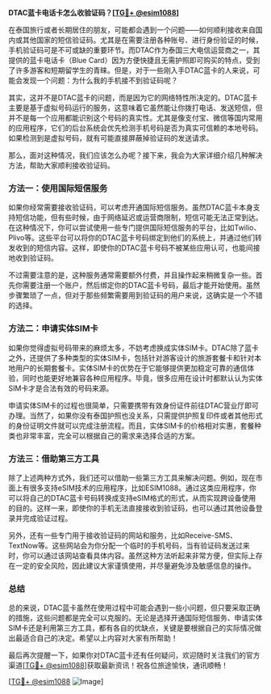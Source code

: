 **DTAC蓝卡电话卡怎么收验证码？[[TG💪+ @esim1088](https://t.me/s/esim1088)]**

在泰国旅行或者长期居住的朋友，可能都会遇到一个问题——如何顺利接收来自国内或其他国家的短信验证码。尤其是在需要注册各种账号、进行身份验证的时候，手机验证码可是不可或缺的重要环节。而DTAC作为泰国三大电信运营商之一，其提供的蓝卡电话卡（Blue Card）因为方便快捷且无需护照即可购买的特点，受到了许多游客和短期留学生的青睐。但是，对于一些刚入手DTAC蓝卡的人来说，可能会发现一个问题：为什么我的手机接不到验证码呢？

其实，这并不是DTAC蓝卡的问题，而是因为它的网络特性所决定的。DTAC蓝卡主要是基于虚拟号码运行的服务，这意味着它虽然能让你拨打电话、发送短信，但并不是每一个应用都能识别这个号码的真实性。尤其是像支付宝、微信等国内常用的应用程序，它们的后台系统会优先检测手机号码是否为真实可信赖的本地号码。如果检测到是虚拟号码，就有可能直接屏蔽掉验证码的发送请求。

那么，面对这种情况，我们应该怎么办呢？接下来，我会为大家详细介绍几种解决方法，帮助大家顺利接收验证码。

### 方法一：使用国际短信服务

如果你经常需要接收验证码，可以考虑开通国际短信服务。虽然DTAC蓝卡本身支持短信功能，但有些时候，由于网络延迟或运营商限制，短信可能无法正常到达。在这种情况下，你可以尝试使用一些专门提供国际短信服务的平台，比如Twilio、Plivo等。这些平台可以将你的DTAC蓝卡号码绑定到他们的系统上，并通过他们转发收到的短信内容。这样，即使你的DTAC蓝卡号码不被某些应用认可，也能间接地收到验证码。

不过需要注意的是，这种服务通常需要额外付费，并且操作起来稍微复杂一些。首先你需要注册一个账户，然后绑定你的DTAC蓝卡号码，最后才能开始使用。虽然步骤繁琐了一点，但对于那些频繁需要用到验证码的用户来说，这确实是一个不错的选择。

### 方法二：申请实体SIM卡

如果你觉得虚拟号码带来的麻烦太多，不妨考虑换成实体SIM卡。DTAC除了蓝卡之外，还提供了多种类型的实体SIM卡，包括针对游客设计的旅游套餐卡和针对本地用户的长期套餐卡。实体SIM卡的优势在于它能够提供更加稳定可靠的通信体验，同时也能更好地兼容各种应用程序。毕竟，很多应用在设计时都默认认为实体SIM卡才是合法有效的号码来源。

申请实体SIM卡的过程也很简单，只需要携带有效身份证件前往DTAC营业厅即可办理。当然了，如果你没有泰国护照也没关系，只需提供护照复印件或者其他形式的身份证明文件就可以完成注册流程。而且，实体SIM卡的价格相对实惠，套餐种类也非常丰富，完全可以根据自己的需求来选择合适的方案。

### 方法三：借助第三方工具

除了上述两种方式外，我们还可以借助一些第三方工具来解决问题。例如，现在市面上有很多支持eSIM技术的应用程序，比如ESIM1088。通过这类应用程序，你可以将自己的DTAC蓝卡号码转换成支持eSIM格式的形式，从而实现跨设备使用的目的。这样一来，即使你的手机无法直接接收到验证码，也可以通过其他设备登录并完成验证过程。

另外，还有一些专门用于接收验证码的网站和服务，比如Receive-SMS、TextNow等。这些网站会为你分配一个临时的手机号码，当有验证码发送过来时，你可以通过该网站查看具体内容。虽然这种方法听起来非常方便，但实际上存在一定的安全风险，因此建议大家谨慎使用，并尽量避免涉及敏感信息的操作。

### 总结

总的来说，DTAC蓝卡虽然在使用过程中可能会遇到一些小问题，但只要采取正确的措施，这些问题都是完全可以克服的。无论是选择开通国际短信服务、申请实体SIM卡还是利用第三方工具，都有各自的优缺点，关键是要根据自己的实际情况做出最适合自己的决定。希望以上内容对大家有所帮助！

最后再次提醒一下，如果你对DTAC蓝卡还有任何疑问，欢迎随时关注我们的官方渠道[[TG💪+ @esim1088](https://t.me/s/esim1088)]获取最新资讯！祝各位旅途愉快，通讯顺畅！

[[TG💪+ @esim1088](https://t.me/s/esim1088) ![Image](https://i.postimg.cc/4NQfJmqS/Snipaste-2025-05-13-00-14-12.png)]